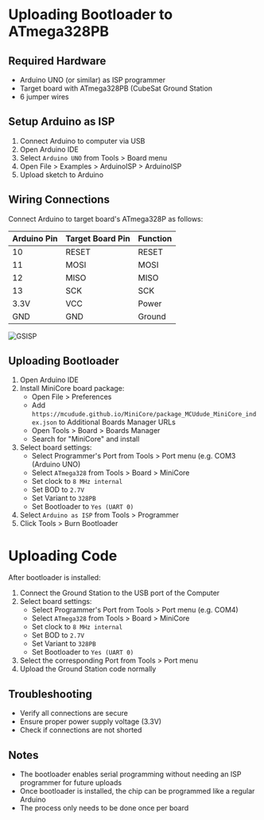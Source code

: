 # Uploading Bootloader to ATmega328PB

## Required Hardware
- Arduino UNO (or similar) as ISP programmer
- Target board with ATmega328PB (CubeSat Ground Station
- 6 jumper wires

## Setup Arduino as ISP
1. Connect Arduino to computer via USB
2. Open Arduino IDE
3. Select `Arduino UNO` from Tools > Board menu
4. Open File > Examples > ArduinoISP > ArduinoISP
5. Upload sketch to Arduino

## Wiring Connections
Connect Arduino to target board's ATmega328P as follows:

| Arduino Pin | Target Board Pin | Function |
|------------|------------------|----------|
| 10 | RESET | RESET |
| 11 | MOSI | MOSI |
| 12 | MISO | MISO |
| 13 | SCK | SCK |
| 3.3V | VCC | Power |
| GND | GND | Ground |


![GSISP](https://github.com/user-attachments/assets/40611e57-28af-4d3e-8ae2-15cd4ff4b36f)

## Uploading Bootloader
1. Open Arduino IDE
2. Install MiniCore board package:
   - Open File > Preferences
   - Add `https://mcudude.github.io/MiniCore/package_MCUdude_MiniCore_index.json` to Additional Boards Manager URLs
   - Open Tools > Board > Boards Manager
   - Search for "MiniCore" and install
3. Select board settings:
   - Select Programmer's Port from Tools > Port menu (e.g. COM3 (Arduino UNO)
   - Select `ATmega328` from Tools > Board > MiniCore
   - Set clock to `8 MHz internal`
   - Set BOD to `2.7V`
   - Set Variant to `328PB`
   - Set Bootloader to `Yes (UART 0)`
4. Select `Arduino as ISP` from Tools > Programmer
5. Click Tools > Burn Bootloader

# Uploading Code
After bootloader is installed:

1. Connect the Ground Station to the USB port of the Computer
2. Select board settings:
   - Select Programmer's Port from Tools > Port menu (e.g. COM4)
   - Select `ATmega328` from Tools > Board > MiniCore
   - Set clock to `8 MHz internal`
   - Set BOD to `2.7V`
   - Set Variant to `328PB`
   - Set Bootloader to `Yes (UART 0)`
3. Select the corresponding Port from Tools > Port menu
4. Upload the Ground Station code normally

## Troubleshooting
- Verify all connections are secure
- Ensure proper power supply voltage (3.3V)
- Check if connections are not shorted

## Notes
- The bootloader enables serial programming without needing an ISP programmer for future uploads
- Once bootloader is installed, the chip can be programmed like a regular Arduino
- The process only needs to be done once per board


